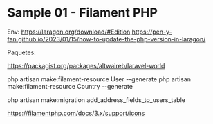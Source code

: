 # Sample 01 - Filament PHP

Env:
https://laragon.org/download/#Edition
https://pen-y-fan.github.io/2023/01/15/how-to-update-the-php-version-in-laragon/


Paquetes:

https://packagist.org/packages/altwaireb/laravel-world


php artisan make:filament-resource User  --generate
php artisan make:filament-resource Country  --generate




php artisan make:migration add_address_fields_to_users_table



https://filamentphp.com/docs/3.x/support/icons